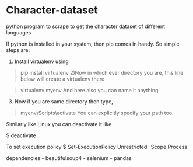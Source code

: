 # Character-dataset
python program to scrape to get the character dataset of different languages 

If python is installed in your system, then pip comes in handy.
So simple steps are:
1) Install virtualenv using

 > pip install virtualenv 
2)Now in which ever directory you are, this line below will create a virtualenv there

 > virtualenv myenv
And here also you can name it anything.

3) Now if you are same directory then type,

 > myenv\Scripts\activate
You can explicitly specify your path too.

Similarly like Linux you can deactivate it like

$ deactivate

To set execution policy
$ Set-ExecutionPolicy Unrestricted -Scope Process

dependencies
    - beautifulsoup4
    - selenium
    - pandas
